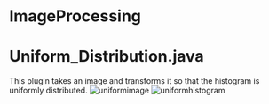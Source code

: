 # ImageProcessing
# Uniform_Distribution.java
This plugin takes an image and transforms it so that the histogram is uniformly distributed.
![uniformimage](https://i.imgur.com/kfFa6l7.png)
![uniformhistogram](https://i.imgur.com/jGidyds.png)
